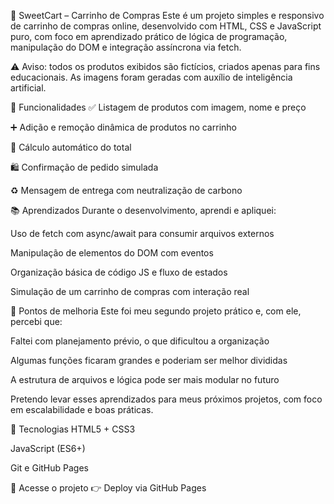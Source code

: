 🛒 SweetCart – Carrinho de Compras
Este é um projeto simples e responsivo de carrinho de compras online, desenvolvido com HTML, CSS e JavaScript puro, com foco em aprendizado prático de lógica de programação, manipulação do DOM e integração assíncrona via fetch.

⚠️ Aviso: todos os produtos exibidos são fictícios, criados apenas para fins educacionais. As imagens foram geradas com auxílio de inteligência artificial.

🚀 Funcionalidades
✅ Listagem de produtos com imagem, nome e preço

➕ Adição e remoção dinâmica de produtos no carrinho

🧮 Cálculo automático do total

🛍️ Confirmação de pedido simulada

♻️ Mensagem de entrega com neutralização de carbono

📚 Aprendizados
Durante o desenvolvimento, aprendi e apliquei:

Uso de fetch com async/await para consumir arquivos externos

Manipulação de elementos do DOM com eventos

Organização básica de código JS e fluxo de estados

Simulação de um carrinho de compras com interação real

📌 Pontos de melhoria
Este foi meu segundo projeto prático e, com ele, percebi que:

Faltei com planejamento prévio, o que dificultou a organização

Algumas funções ficaram grandes e poderiam ser melhor divididas

A estrutura de arquivos e lógica pode ser mais modular no futuro

Pretendo levar esses aprendizados para meus próximos projetos, com foco em escalabilidade e boas práticas.

🧪 Tecnologias
HTML5 + CSS3

JavaScript (ES6+)

Git e GitHub Pages

🔗 Acesse o projeto
👉 Deploy via GitHub Pages
